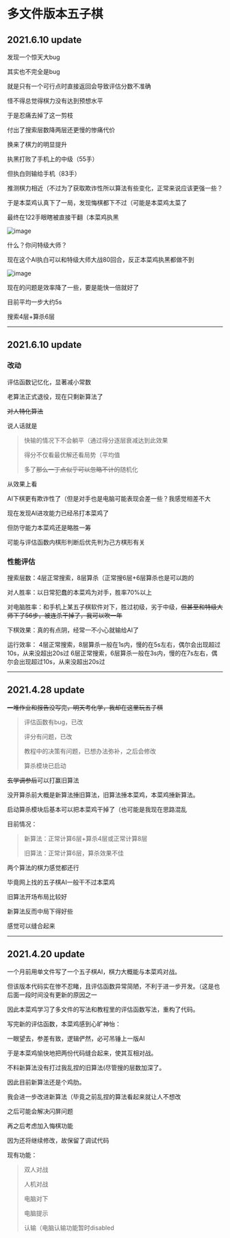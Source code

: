 # 多文件版本五子棋
## 2021.6.10 update

发现一个惊天大bug

其实也不完全是bug

就是只有一个可行点时直接返回会导致评估分数不准确

怪不得总觉得棋力没有达到预想水平

于是忍痛去掉了这一剪枝

付出了搜索层数降两层还更慢的惨痛代价

换来了棋力的明显提升

执黑打败了手机上的中级（55手）

但执白则输给手机（83手）

推测棋力相近（不过为了获取欺诈性所以算法有些变化，正常来说应该更强一些？

于是本菜鸡认真下了一局，发现悔棋都下不过（可能是本菜鸡太菜了

最终在122手眼瞎被直接干翻（本菜鸡执黑

![image](https://user-images.githubusercontent.com/70872016/121470580-013cdf80-c9f1-11eb-889a-79b988c08431.png)

什么？你问特级大师？

现在这个AI执白可以和特级大师大战80回合，反正本菜鸡执黑都做不到

![image](https://user-images.githubusercontent.com/70872016/121470707-2e898d80-c9f1-11eb-8fb5-a69a4255f0b4.png)

现在的问题是效率降了一些，要是能快一倍就好了

目前平均一步大约5s

搜索4层+算杀6层

---
## 2021.6.10 update
### 改动
评估函数记忆化，显著减小常数

老算法正式退役，现在只剩新算法了

~~对人特化算法~~

说人话就是

> 快输的情况下不会躺平（通过得分逐层衰减达到此效果
> 
> 得分不仅看最优解还看局势（平均值
> 
> 多了~~那么一丁点似乎可以忽略不计的~~随机化

从效果上看

AI下棋更有欺诈性了（但是对手也是电脑可能表现会差一些？我感觉相差不大

现在发现AI进攻能力已经吊打本菜鸡了

但防守能力本菜鸡还是略胜一筹

可能与评估函数内棋形判断后优先判为己方棋形有关

### 性能评估
搜索层数：4层正常搜索，8层算杀（正常搜6层+6层算杀也是可以跑的

对人胜率：以日常犯蠢的本菜鸡为对手，胜率70%以上

对电脑胜率：和手机上某五子棋软件对下，胜过初级，劣于中级，~~但甚至和特级大师下了56步，被连杀干掉了，我可以吹一年~~

下棋效果：真的有点阴，经常一不小心就输给AI了

运行效率：
4层正常搜索，8层算杀一般在1s内，慢的在5s左右，偶尔会出现超过10s，从来没超出20s过
6层正常搜索，6层算杀一般在3s内，慢的在7s左右，偶尔会出现超过10s，从来没超出20s过

---
## 2021.4.28 update

~~一堆作业和报告没写完，明天考化学，我却在这里玩五子棋~~

>评估函数有bug，已改
>
>评分有问题，已改
>
>教程中的决策有问题，已想办法弥补，之后会修改
>
>算杀模块已启动

~~玄学调参后~~可以打赢旧算法

没开算杀前大概是新算法捶旧算法，旧算法捶本菜鸡，本菜鸡捶新算法。

启动算杀模块后基本可以把本菜鸡干掉了（也可能是我现在思路混乱

目前情况：

>新算法：正常计算6层+算杀4层或正常计算8层
>
>旧算法：正常计算6层，算杀效果不佳

两个算法的棋力感觉都还行

毕竟网上找的五子棋AI一般干不过本菜鸡

旧算法开场布局比较好

新算法反而中局下得好些

感觉可以缝合起来

---
## 2021.4.20 update

一个月前用单文件写了一个五子棋AI，棋力大概能与本菜鸡对战。

但该版本代码实在惨不忍睹，且评估函数异常简陋，不利于进一步开发。（这是也后面一段时间没有更新的原因之一

因此本菜鸡学习了多文件的写法和教程里的评估函数写法，重构了代码。

写完新的评估函数，本菜鸡感到心旷神怡：

一眼望去，参差有致，逻辑俨然，必可吊锤上一版AI

于是本菜鸡愉快地把两份代码缝合起来，使其互相对战。

不料新算法没有打过我乱捏的旧算法(尽管搜的层数加深了。

因此目前新算法还是个鸡肋。

我会进一步改进新算法（毕竟之前乱捏的算法看起来就让人不想改

之后可能会解决闪屏问题

再之后考虑加入悔棋功能

因为还将继续修改，故保留了调试代码

现有功能：

> 双人对战
> 
> 人机对战
> 
> 电脑对下
> 
> 电脑提示
> 
> 认输（电脑认输功能暂时disabled
